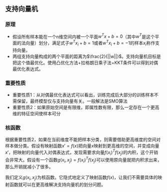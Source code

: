 ## 支持向量机

### 原理

* 假设所有样本能在一个n维空间内被一个平面${w}^{T}x+b=0$（其中$w^{T}$是这个平面的法向量）划分，满足式子${w}^{T}x_{i}+b=1$或者${w}^{T}x_{i}+b=-1$的样本$x_{i}$称作支持向量。
* 两组支持向量构成的两个平面的距离为$\frac{2}{||w||}$。支持向量机目标是把这个值最优化。使用凸优化方法+拉格朗日乘子法+KKT条件可以得到对偶最优化表达式。

### 重要性质

* 重要性质1：从对偶最优化表达式可以看出，训练完成后大部分的训练样本不需保留，最终模型仅与支持向量有关。一般解法是SMO算法
* 重要性质2：如果原始空间是有限维，即属性数有限，那么一定存在一个更高维的特征空间使样本可分

### 核函数

根据重要性质2，如果在当前维度不能把样本分类，则需要借助更高维度的空间对样本做分类。假设有映射函数$x'=f(x)$把向量$x$映射到更高维的空间，并变成向量$x'$，把映射的向量代入对偶表达式，发现需要求向量$f(x_i)^{T}f(x_j)$的内积，这个开销会非常大。假设有一个函数$g(x_{i},x_{j})=f(x_i)^{T}f(x_j)$可以使用原向量就把内积求出来，那么开销就减小了很多。

我们定义$g(x_{i},x_{j})$为核函数。它隐式地定义了映射函数$f(x)$，让我们不需要具体的映射函数就可以在更高维解决支持向量机的划分问题。